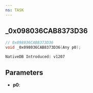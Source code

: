 ```yaml
---
ns: TASK
---
```

## _0x098036CAB8373D36

```c
// 0x098036CAB8373D36
void _0x098036CAB8373D36(Any p0);
```

```
NativeDB Introduced: v1207
```

## Parameters
* **p0**:
